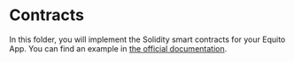 # Contracts

In this folder, you will implement the Solidity smart contracts for your Equito App. You can find an example in [the official documentation](https://docs.equito.network/tutorial/intro).